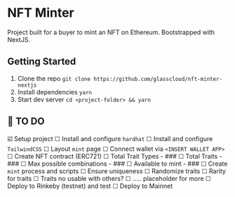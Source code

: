 # NFT Minter

Project built for a buyer to mint an NFT on Ethereum. Bootstrapped with NextJS.

## Getting Started

1. Clone the repo
`git clone https://github.com/glasscloud/nft-minter-nextjs`
2. Install dependencies
`yarn` 
3. Start dev server
`cd <project-folder> && yarn`


## 💩 TO DO

☑️ Setup project
☐ Install and configure `hardhat`
☐ Install and configure `TailwindCSS`
☐ Layout `mint` page
☐ Connect wallet via `<INSERT WALLET APP>`
☐ Create NFT contract (ERC721)
    ☐ Total Trait Types - ###
    ☐ Total Traits - ###
    ☐ Max possible combinations - ###
    ☐ Available to mint - ###
☐ Create `mint` process and scripts
    ☐ Ensure uniqueness
    ☐ Randomize traits
    ☐ Rarity for traits
    ☐ Traits no usable with others?
☐ ..... placeholder for more
☐ Deploy to Rinkeby (testnet) and test
☐ Deploy to Mainnet

